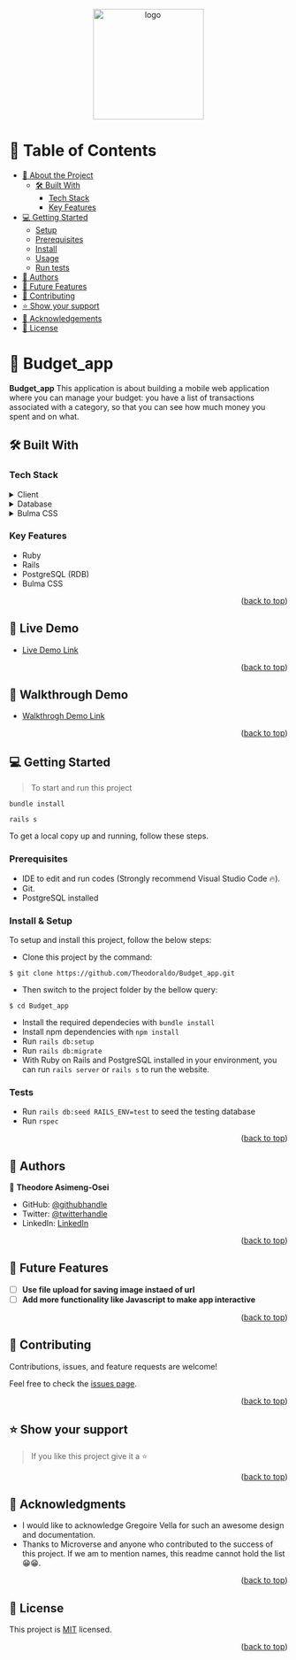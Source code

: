 <a name="readme-top"></a>

<div align="center">
  <img src="./logo.ico" alt="logo" width="200"  height="auto" />
</div>

<!-- TABLE OF CONTENTS -->

# 📗 Table of Contents

- [📖 About the Project](#about-project)
  - [🛠 Built With](#built-with)
    - [Tech Stack](#tech-stack)
    - [Key Features](#key-features)
- [💻 Getting Started](#getting-started)
  - [Setup](#setup)
  - [Prerequisites](#prerequisites)
  - [Install](#install)
  - [Usage](#usage)
  - [Run tests](#run-tests)
- [👥 Authors](#authors)
- [🔭 Future Features](#future-features)
- [🤝 Contributing](#contributing)
- [⭐️ Show your support](#support)
- [🙏 Acknowledgements](#acknowledgements)
- [📝 License](#license)

<!-- PROJECT DESCRIPTION -->

# 📖 Budget_app <a name="about-project"></a>

**Budget_app**
This application is about building a mobile web application where you can manage your budget: you have a list of transactions associated with a category, so that you can see how much money you spent and on what.


## 🛠 Built With <a name="built-with"></a>

### Tech Stack <a name="tech-stack"></a>

<details>
  <summary>Client</summary>
  <ul>
    <li><a href="https://www.ruby-lang.org/en/">Ruby on rails</a></li>
  </ul>
</details>

<details>
<summary>Database</summary>
  <ul>
    <li><a href="https://www.postgresql.org/">postgres</a></li>
  </ul>
</details>

<details>
<summary>Bulma CSS</summary>
  <ul>
    <li><a href="https://bulma.io/">bulma css</a></li>
  </ul>
</details>

<!-- Features -->

### Key Features <a name="key-features"></a>
- Ruby
- Rails
- PostgreSQL (RDB)
- Bulma CSS

<p align="right">(<a href="#readme-top">back to top</a>)</p>

<!-- LIVE DEMO -->

## 🚀 Live Demo <a name="live-demo"></a>

- [Live Demo Link](https://budget-ok43.onrender.com)

<p align="right">(<a href="#readme-top">back to top</a>)</p>

<!-- LIVE DEMO -->

## 🚀 Walkthrough Demo <a name="live-demo"></a>

- [Walkthrogh Demo Link](https://www.loom.com/share/4a49fbad89c746988d139f5ed4b3900b)

<p align="right">(<a href="#readme-top">back to top</a>)</p>

<!-- GETTING STARTED -->

## 💻 Getting Started <a name="getting-started"></a>

> To start and run this project
```
bundle install
```
```
rails s
```

To get a local copy up and running, follow these steps.

### Prerequisites

- IDE to edit and run codes (Strongly recommend Visual Studio Code 🔥).
- Git.
- PostgreSQL installed


### Install & Setup

To setup and install this project, follow the below steps:
- Clone this project by the command: 

```
$ git clone https://github.com/Theodoraldo/Budget_app.git
```

- Then switch to the project folder by the bellow query:

```
$ cd Budget_app
```

- Install the required dependecies with `bundle install`
- Install npm dependencies with `npm install`
- Run `rails db:setup`
- Run `rails db:migrate`
- With Ruby on Rails and PostgreSQL installed in your environment, you can run `rails server` or `rails s` to run the website.

### Tests <a name="run-tests"></a>

- Run `rails db:seed RAILS_ENV=test` to seed the testing database
- Run `rspec`

<p align="right">(<a href="#readme-top">back to top</a>)</p>

<!-- AUTHORS -->

## 👥 Authors <a name="authors"></a>

👤 **Theodore Asimeng-Osei**

- GitHub: [@githubhandle](https://github.com/Theodoraldo)
- Twitter: [@twitterhandle](https://twitter.com/AsimengOse33947)
- LinkedIn: [LinkedIn](https://www.linkedin.com/in/theodoreasimeng/)

<p align="right">(<a href="#readme-top">back to top</a>)</p>

<!-- FUTURE FEATURES -->

## 🔭 Future Features <a name="future-features"></a>

- [ ] **Use file upload for saving image instaed of url**
- [ ] **Add more functionality like Javascript to make app interactive**

<p align="right">(<a href="#readme-top">back to top</a>)</p>

<!-- CONTRIBUTING -->

## 🤝 Contributing <a name="contributing"></a>

Contributions, issues, and feature requests are welcome!

Feel free to check the [issues page](https://github.com/Theodoraldo/Budget_app/issues).

<p align="right">(<a href="#readme-top">back to top</a>)</p>

<!-- SUPPORT -->

## ⭐️ Show your support <a name="support"></a>

> If you like this project give it a ⭐️

<p align="right">(<a href="#readme-top">back to top</a>)</p>

<!-- ACKNOWLEDGEMENTS -->

## 🙏 Acknowledgments <a name="acknowledgements"></a>
- I would like to acknowledge Gregoire Vella for such an awesome design and documentation.
- Thanks to Microverse and anyone who contributed to the success of this project. If we am to mention names, this readme cannot hold the list 😁😁.

<p align="right">(<a href="#readme-top">back to top</a>)</p>

<!-- LICENSE -->

## 📝 License <a name="license"></a>

This project is [MIT](./LICENSE) licensed.

<p align="right">(<a href="#readme-top">back to top</a>)</p>
